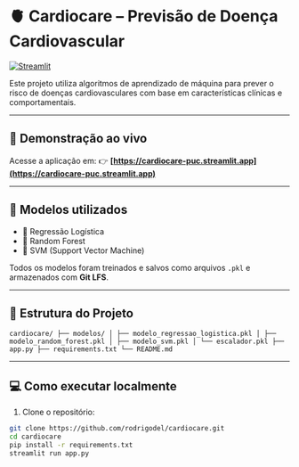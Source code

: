 # 🫀 Cardiocare – Previsão de Doença Cardiovascular

[![Streamlit](https://static.streamlit.io/badges/streamlit_badge_black_white.svg)](https://cardiocare-puc.streamlit.app/)

Este projeto utiliza algoritmos de aprendizado de máquina para prever o risco de doenças cardiovasculares com base em características clínicas e comportamentais.

---

## 🚀 Demonstração ao vivo

Acesse a aplicação em:
👉 **[https://cardiocare-puc.streamlit.app](https://cardiocare-puc.streamlit.app)**

---

## 🧠 Modelos utilizados

- 🔹 Regressão Logística
- 🔹 Random Forest
- 🔹 SVM (Support Vector Machine)

Todos os modelos foram treinados e salvos como arquivos `.pkl` e armazenados com **Git LFS**.

---

## 📁 Estrutura do Projeto
```
cardiocare/ ├── modelos/ │ ├── modelo_regressao_logistica.pkl │ ├── modelo_random_forest.pkl │ ├── modelo_svm.pkl │ └── escalador.pkl ├── app.py ├── requirements.txt └── README.md
```

---

## 💻 Como executar localmente

1. Clone o repositório:

```bash
git clone https://github.com/rodrigodel/cardiocare.git
cd cardiocare
pip install -r requirements.txt
streamlit run app.py
